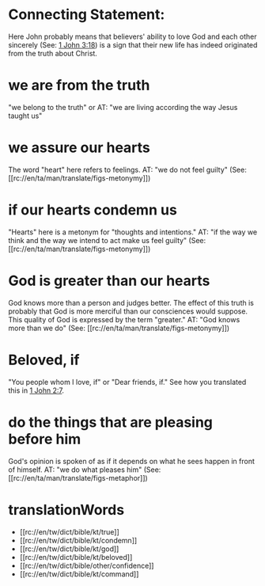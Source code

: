 # Connecting Statement:

Here John probably means that believers' ability to love God and each other sincerely (See: [1 John 3:18](./16.md)) is a sign that their new life has indeed originated from the truth about Christ.

# we are from the truth

"we belong to the truth" or AT: "we are living according the way Jesus taught us"

# we assure our hearts

The word "heart" here refers to feelings. AT: "we do not feel guilty" (See: [[rc://en/ta/man/translate/figs-metonymy]])

# if our hearts condemn us

"Hearts" here is a metonym for "thoughts and intentions." AT: "if the way we think and the way we intend to act make us feel guilty" (See: [[rc://en/ta/man/translate/figs-metonymy]])

# God is greater than our hearts

God knows more than a person and judges better. The effect of this truth is probably that God is more merciful than our consciences would suppose. This quality of God is expressed by the term "greater." AT: "God knows more than we do" (See: [[rc://en/ta/man/translate/figs-metonymy]])

# Beloved, if

"You people whom I love, if" or "Dear friends, if." See how you translated this in [1 John 2:7](../02/07.md).

# do the things that are pleasing before him

God's opinion is spoken of as if it depends on what he sees happen in front of himself. AT: "we do what pleases him" (See: [[rc://en/ta/man/translate/figs-metaphor]])

# translationWords

* [[rc://en/tw/dict/bible/kt/true]]
* [[rc://en/tw/dict/bible/kt/condemn]]
* [[rc://en/tw/dict/bible/kt/god]]
* [[rc://en/tw/dict/bible/kt/beloved]]
* [[rc://en/tw/dict/bible/other/confidence]]
* [[rc://en/tw/dict/bible/kt/command]]